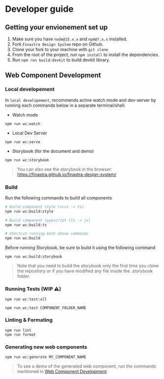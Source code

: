 # Developer guide

## Getting your envionement set up

1. Make sure you have `node@15.x.x` and `npm@7.x.x` installed.
2. Fork `Finastra Design System` repo on Github.
3. Clone your fork to your machine with `git clone`
4. From the root of the project, run `npm install` to install the dependencies.
5. Run `npm run build:devkit` to build devkit library.

## Web Component Development

### Local developement

In `local developement`, recommends active watch mode and dev-server by running each commands below in a separate terminal/shell.

- Watch mode

```
npm run wc:watch
```

- Local Dev Server

```
npm run wc:serve
```

- Storybook (for the document and demo)
  
```
npm run wc:storybook
```
> You can also see the storybook in the browser: https://finastra.github.io/finastra-design-system/

### Build

Run the following commands to build all components

```bash
# Build component style (scss -> ts)
npm run wc:build:style

# Build component typescript (ts -> js)
npm run wc:build:ts

# Shortcut running both above commands
npm run wc:build
```

Before running Storybook, be sure to build it using the following command

```
npm run wc:build:storybook
```

> Note that you need to build the storybook only the first time you clone the repository or if you have modified any file inside the .storybook folder.

### Running Tests (WIP ⚠️)

```
npm run wc:test:all

npm run wc:test COMPONENT_FOLDER_NAME
```

### Linting & Formating

```
npm run lint
npm run format
```

### Generating new web components

```
npm run wc:generate MY_COMPONENT_NAME
```

> To see a demo of the generated web component, run the commands mentioned in 
[Web Component Development](#web-component-development).
